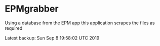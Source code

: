 # EPMgrabber
Using a database from the EPM app this application scrapes the files as required


Latest backup: Sun Sep 8 19:58:02 UTC 2019
